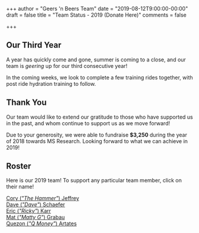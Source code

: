 +++
author = "Geers 'n Beers Team"
date = "2019-08-12T9:00:00-00:00"
draft = false
title = "Team Status - 2019 (Donate Here)"
comments = false

+++

## Our Third Year
A year has quickly come and gone, summer is coming to a close, and our team is *geering* up for our third consecutive year!

In the coming weeks, we look to complete a few training rides together, with post ride hydration training to follow.

## Thank You
Our team would like to extend our gratitude to those who have supported us in the past, and whom continue to support us as we move forward!

Due to your generosity, we were able to fundraise **$3,250** during the year of 2018 towards MS Research. Looking forward to what we can achieve in 2019!

## Roster
Here is our 2019 team! To support any particular team member, click on their name!

[Cory (*"The Hammer"*) Jeffrey](http://mssoc.convio.net/site/TR/BikeTour/ManitobaDivision?px=2713571&pg=personal&fr_id=6520)<br/>
[Dave (*"Dave"*) Schaefer](http://mssoc.convio.net/site/TR/BikeTour/ManitobaDivision?px=2714420&pg=personal&fr_id=6520)<br/>
[Eric (*"Ricky"*) Karr](http://mssoc.convio.net/site/TR/BikeTour/ManitobaDivision?px=2713558&pg=personal&fr_id=6520)<br/>
[Mat (*"Matty G"*) Grabau](http://mssoc.convio.net/site/TR/BikeTour/ManitobaDivision?px=1246351&pg=personal&fr_id=6520)<br/>
[Quezon (*"Q Money"*) Artates](http://mssoc.convio.net/site/TR/BikeTour/ManitobaDivision?px=2926141&pg=personal&fr_id=6520)<br/>
